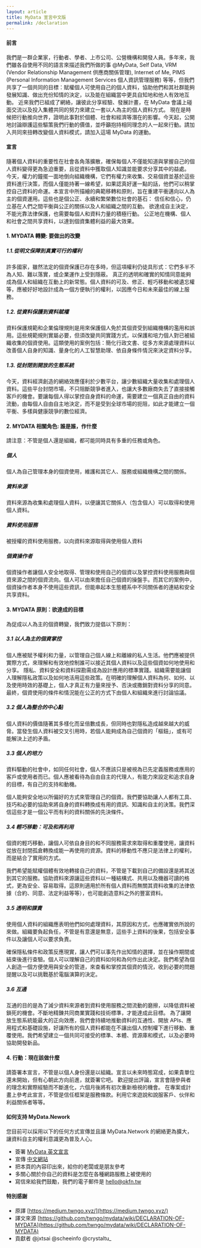 ```yaml
---
layout: article
title: MyData 宣言中文版
permalink: /declaration
---
```


#### 前言

我們是一群企業家，行動者、學者、上市公司、公營機構和開發人員。多年來，我們雖各自使用不同的語言來描述我們所做的事 @MyData, Self Data, VRM (Vendor Relationship Management 供應商關係管理), Internet of Me, PIMS (Personal Information Management Services 個人資訊管理服務) 等等，但我們共享了一個共同的目標：賦權個人可使用自己的個人資料，協助他們和其社群能夠發展知識、做出充份知情的決定，以及能在組織當中更具自知地和他人有效地互動。
近來我們已組成了網絡，讓彼此分享經驗、發展計畫，在 MyData 會議上碰面交流以及投入集體共同的努力來建立一套以人為主的個人資料方式。
現在是時候把行動推向世界，證明此事對於個體、社會和經濟等潛在的影響。今天起，公開地討論辯護這些驅策我們行動的價值，並呼籲抱持相同理念的人一起來行動。請加入共同來扭轉改變個人資料模式，請加入這場 MyData 的運動。


#### 宣言

隨著個人資料的重要性在社會各角落擴散，確保每個人不僅能知道與掌握自己的個人資料變得更為急迫重要，且從資料中獲取個人知識並能要求分享其中的益處。
今天，權力的鐘擺一面地倒向組織機構，它們有權力來收集、交易個資並基於這些資料進行決策，而個人僅能持著一線希望，如果認真好運一點的話，他們可以稍掌控自己資料的命運。本宣言中所描繪的典範移轉和原則，旨在重建平衝邁向以人為主的個資運用。這些也是個公正、永續和繁榮數位社會的基石：
信任和信心，仍立基在人們之間平衡與公正的關係以及人和組織之間的互動。
欲達成自主決定，不能光靠法律保護，也需要每個人和資料力量的積極行動。
公正地在機構、個人和社會之間共享資料，以達到個資集體利益的最大效果。


#### 1. MYDATA 轉變: 要做出的改變

##### 1.1.從明文保障到真實可行的權利

許多國家，雖然法定的個資保護已存在多時，但這項權利仍徒具形式：它們多半不為人知、難以落實，或企業運作上受到隱蔽。 真正的透明和確實的知情同意能夠成為個人和組織在互動上的新常態。個人資料的可及、修正、輕巧移動和被遺忘權等，應被好好地設計成為一個方便執行的權利，以因應今日和未來最佳的線上服務。

##### 1.2. 從資料保護到資料賦權

資料保護規範和企業倫理規則是用來保護個人免於其個資受到組織機構的濫用和誤用。這些規範規則實屬必要，但須改變共同實踐方式，以保護和培力個人對已被組織收集的個資使用。這類使用的案例包括：簡化行政文書、從多方來源處理資料以改善個人自身的知識、量身化的人工智慧助理、依自身條件情況來決定資料分享。

##### 1.3. 從封閉到開放的生態系統

今天，資料經濟創造的網絡效應僅利於少數平台，讓少數組織大量收集和處理個人資料。這些平台封閉市場，不只阻斷競爭者進入，也讓大多數廠商失去了直接接觸客戶的機會。要讓每個人得以掌控自身資料的命運，需要建立一個真正自由的資料流動，由每個人自由自主地決定，而不是受到全球市場的扼阻，如此才能建立一個平衡、多樣與健康競爭的數位經濟。


#### 2. MYDATA 相關角色: 誰是誰，作什麼

請注意：不管是個人還是組織，都可能同時具有多重的任務或角色。

##### 個人

個人為自己管理本身的個資使用，維護和其它人、服務或組織機構之間的關係。

##### 資料來源

資料來源為收集和處理個人資料，以便讓其它關係人（包含個人）可以取得和使用個人資料。

##### 資料使用服務

被授權的資料使用服務，以向資料來源取得與使用個人資料

##### 個資操作者

個資操作者讓個人安全地取得、管理和使用自己的個資以及掌控資料使用服務與個資來源之間的個資流向。個人可以由來擔任自己個資的操盤手。而其它的案例中，個資操作者本身不使用這些資訊，但能串起本生態體系中不同關係者的連結和安全共享資料。


#### 3. MYDATA 原則：欲達成的目標

為促成以人為主的個資轉變，我們致力提倡以下原則：

##### 3.1 以人為主的個資掌控

個人應被賦予權利和力量，以管理自己個人線上和離線的私人生活。他們應被提供實際方式，來理解和有效地控制誰可以接近其個人資料以及這些個資如何地使用和分享。
隱私、資料安全和資料探勘需成為設計應用的標準實踐。組織需要能讓個人理解隱私政策以及如何地活用這些政策。在明確的理解個人資料為何、如何、以及使用時效的基礎上，個人才真正有力量來授予、否決或撒銷對資料分享的同意。最終，個資使用的條件和情況能在公正的方式下由個人和組織來進行討論協議。

##### 3.2 個人為整合的中心點

個人資料的價值隨著其多樣化而呈倍數成長，但同時也對隱私造成越來越大的威脅。當發生個人資料被交叉引用時，若個人能夠成為自己個資的「樞鈕」，或有可能解決上述的矛盾。

##### 3.3 個人的培力

資料驅動的社會中，如同任何社會，個人不應該只是被視為已先定義服務或應用的客戶或使用者而已。個人應被看待為自由自主的代理人，有能力來設定和追求自身的目標，有自己的支持和動機。

個人能夠安全地以所偏好的方式來管理自己的個資。我們要協助讓人人都有工具、技巧和必要的協助來將自身的資料轉換成有用的資訊、知識和自主的決策。我們深信這些才是一個公平而有利的資料關係的先決條件。

##### 3.4 輕巧移動：可及和再利用

個資的輕巧移動，讓個人可依自身目的和不同服務需求來取得和重覆使用，讓資料從放在封閉孤倉轉換成能一再使用的資源。資料的移動性不應只是法律上的權利，而是結合了實用的方式。

我們希望能賦權個體有效地轉接自己的資料，不管是下載到自己的備設還是將其送到其它的服務。協助資料來源讓這些資料以一種結構式、共用以及機器可讀的格式，更為安全、容易取得。這原則適用於所有個人資料而無關其資料收集的法律依據（合約、同意、法定利益等等），也可能創造意料之外的豐富資料。

##### 3.5 透明和課責

使用個人資料的組織應表明他們如何處理資料，其原因和方式，也應確實依所說的來做。組織要負起負任，不管是有意還是無意，這些手上資料的後果，包括安全事件以及讓個人可以要求負責。

確保隱私條件和政策反應現實，讓人們可以事先作出知情的選擇，並在操作期間或結束後進行查驗。個人可以理解自己的資料如何和為何作出此決定。我們希望為個人創造一個方便使用與安全的管道，來查看和掌控其個資的情況，收到必要的問題提醒以及可以挑戰基於電腦演算的決定。

##### 3.6 互通

互通的目的是為了減少資料來源者到資料使用服務之間流動的磨擦，以降低資料被鎖死的機會。不斷地精錬共同商業實踐和技術標準，才能達成此目標。
為了讓開放生態系統能最大的正向效應，我們會持續地推動資料的互通性、開放 APIs、應用程式和基礎設施，好讓所有的個人資料都能在不讓出個人控制權下進行移動、重覆使用。我們希望建立一個共同可接受的標準、本體、資源庫和模式，以及必要時協助開發新品。


#### 4. 行動：現在該做什麼

請簽署本宣言，不管是以個人身份還是以組織。宣言以未來時態寫成，如果貴單位還未開始，但有心朝此方向前進，就簽署它吧。 歡迎提出評論，宣言會隨參與者的理念和實際經驗而不斷進化，六個月後將有初次重新檢視的機會。
在專案或計畫上參考此宣言，不管是信任框架是服務條款。利用它來遊說和說服客戶、伙伴和利益關係者等等。


#### 如何支持 MyData.Nework

您目前可以採用以下的任何方式宣傳並且讓 MyData.Network 的網絡更為擴大，讓資料自主的權利意識更為普及人心。

- 簽署 [MyData 英文宣言](https://mydata.org/)
- 宣傳 [中文網站](http://mydata.network)
- 把本頁的內容印出來，給你的老闆或是朋友參考
- 多關心關於你自己的資料是怎麼在各種網路服務上被使用的
- 寫信來給我們鼓勵，我們的電子郵件是 hello@okfn.tw

#### 特別感謝

- 原譯 [https://medium.twngo.xyz/](https://medium.twngo.xyz/)
- 譯文來源 [https://github.com/twngo/mydata/wiki/DECLARATION-OF-MYDATA](https://github.com/twngo/mydata/wiki/DECLARATION-OF-MYDATA)
- 貢獻者 @jxtsai @scheeinfo @crystaltu_
